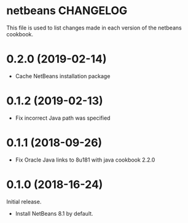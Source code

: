 # netbeans CHANGELOG

This file is used to list changes made in each version of the netbeans cookbook.

# 0.2.0 (2019-02-14)

  - Cache NetBeans installation package

# 0.1.2 (2019-02-13)

  - Fix incorrect Java path was specified

# 0.1.1 (2018-09-26)

  - Fix Oracle Java links to 8u181 with java cookbook 2.2.0

# 0.1.0 (2018-16-24)

Initial release.

 - Install NetBeans 8.1 by default.
